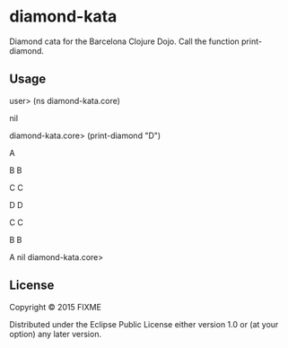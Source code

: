# diamond-kata

Diamond cata for the Barcelona Clojure Dojo. Call the function
print-diamond.


## Usage

user> (ns diamond-kata.core)

nil

diamond-kata.core> (print-diamond "D")

   A
   
  B B
  
 C   C
 
D     D

 C   C
 
  B B
  
   A 
nil
diamond-kata.core> 

## License

Copyright © 2015 FIXME

Distributed under the Eclipse Public License either version 1.0 or (at
your option) any later version.
